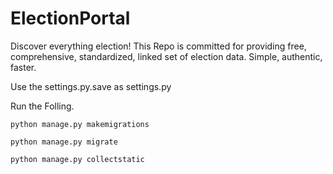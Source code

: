# ElectionPortal
Discover everything election! This Repo is committed for providing free, comprehensive, standardized, linked set of election data. Simple, authentic, faster.


Use the settings.py.save as settings.py

Run the Folling.

`python manage.py makemigrations`

`python manage.py migrate`

`python manage.py collectstatic`

